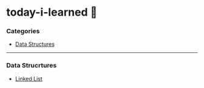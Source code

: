 # today-i-learned 📝

### Categories
* [Data Structures](/data-structures)

---

### Data Strucrtures

- [Linked List](/data-structures/linked-list-data-structure)
